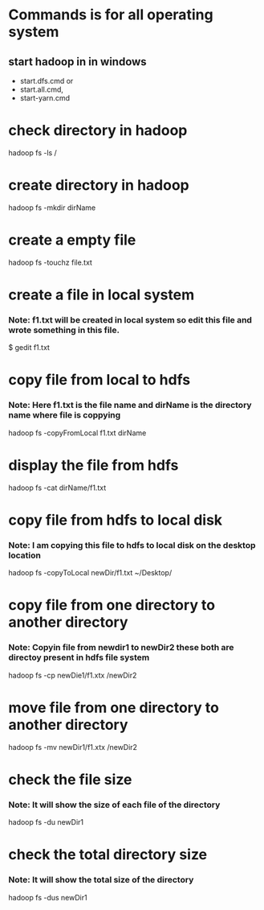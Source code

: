 # Commands is for all operating system

## start hadoop in  in windows
- start.dfs.cmd or
- start.all.cmd,
- start-yarn.cmd

# check directory in hadoop
hadoop fs -ls /

# create directory in hadoop
hadoop fs -mkdir dirName

# create a empty file
hadoop fs -touchz file.txt

# create a file in local system
### Note: f1.txt will be created in local system so edit this file and wrote something in this file.
$ gedit f1.txt

# copy file from local to hdfs
### Note: Here f1.txt is the file name and dirName is the directory name where file is coppying
hadoop fs -copyFromLocal f1.txt dirName

# display the file from hdfs
hadoop fs -cat dirName/f1.txt

# copy file from hdfs to local disk
### Note: I am copying this file to hdfs to local disk on the desktop location
hadoop fs -copyToLocal newDir/f1.txt ~/Desktop/

# copy file from one directory to another directory
### Note: Copyin file from newdir1 to newDir2 these both are directoy present in hdfs file system
hadoop fs -cp newDie1/f1.xtx /newDir2

# move file from one directory to another directory
hadoop fs -mv newDir1/f1.xtx /newDir2

# check the file size
### Note: It will show the size of each file of the directory
hadoop fs -du newDir1

# check the total directory size
### Note: It will show the total size of the directory
hadoop fs -dus newDir1




